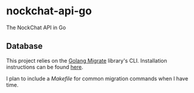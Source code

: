 # nockchat-api-go
The NockChat API in Go

## Database
This project relies on the [Golang Migrate](https://github.com/golang-migrate/migrate) library's CLI.  Installation instructions can be found [here](https://github.com/golang-migrate/migrate/tree/master/cmd/migrate#installation).

I plan to include a *Makefile* for common migration commands when I have time.
